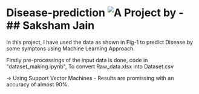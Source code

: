 # Disease-prediction  ![A Project by ](http://learncodeonline.in/gitone.png "Made By") - ## Saksham Jain
In this project, I have used the data as shown in Fig-1 to predict Disease by some symptons using Machine Learning Approach.


Firstly pre-processings of the input data is done, code in "dataset_making.ipynb", To convert Raw_data.xlsx into Dataset.csv 

-> Using Support Vector Machines - Results are promissing with an accuracy of almost 90%.
